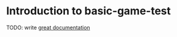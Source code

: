 # Introduction to basic-game-test

TODO: write [great documentation](http://jacobian.org/writing/what-to-write/)
